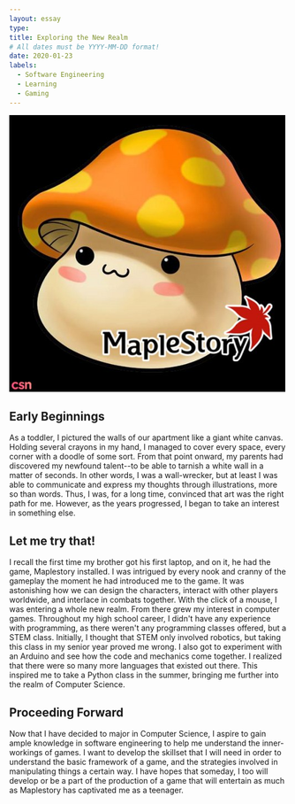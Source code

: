```yaml
---
layout: essay
type: 
title: Exploring the New Realm  
# All dates must be YYYY-MM-DD format!
date: 2020-01-23
labels:
  - Software Engineering
  - Learning
  - Gaming
---
```


<img class="ui medium right circular floated image" src="../images/mushroom.jpg">

## Early Beginnings
As a toddler, I pictured the walls of our apartment like a giant white canvas. Holding several crayons in my hand, I managed to cover every space, every corner with a doodle of some sort. From that point onward, my parents had discovered my newfound talent--to be able to tarnish a white wall in a matter of seconds. In other words, I was a wall-wrecker, but at least I was able to communicate and express my thoughts through illustrations, more so than words. Thus, I was, for a long time, convinced that art was the right path for me. However, as the years progressed, I began to take an interest in something else.

## Let me try that!
I recall the first time my brother got his first laptop, and on it, he had the game, Maplestory installed. I was intrigued by every nook and cranny of the gameplay the moment he had introduced me to the game. It was astonishing how we can design the characters, interact with other players worldwide, and interlace in combats together. With the click of a mouse, I was entering a whole new realm. From there grew my interest in computer games. Throughout my high school career, I didn't have any experience with programming, as there weren't any programming classes offered, but a STEM class. Initially, I thought that STEM only involved robotics, but taking this class in my senior year proved me wrong. I also got to experiment with an Arduino and see how the code and mechanics come together. I realized that there were so many more languages that existed out there. This inspired me to take a Python class in the summer, bringing me further into the realm of Computer Science. 

## Proceeding Forward
Now that I have decided to major in Computer Science, I aspire to gain ample knowledge in software engineering to help me understand the inner-workings of games. I want to develop the skillset that I will need in order to understand the basic framework of a game, and the strategies involved in manipulating things a certain way. I have hopes that someday, I too will develop or be a part of the production of a game that will entertain as much as Maplestory has captivated me as a teenager. 
